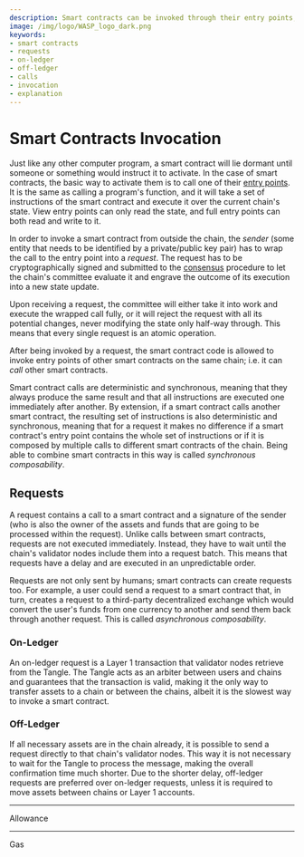 ```yaml
---
description: Smart contracts can be invoked through their entry points, from outside via a request, or from inside via a call.
image: /img/logo/WASP_logo_dark.png
keywords:
- smart contracts
- requests
- on-ledger
- off-ledger
- calls
- invocation
- explanation
---
```


# Smart Contracts Invocation

Just like any other computer program, a smart contract will lie dormant until someone or something would instruct it to activate. In the case of smart contracts, the basic way to activate them is to call one of their [entry points](./smart-contract-anatomy.md#entry-points). It is the same as calling a program's function, and it will take a set of instructions of the smart contract and execute it over the current chain's state. View entry points can only read the state, and full entry points can both read and write to it.

In order to invoke a smart contract from outside the chain, the _sender_ (some entity that needs to be identified by a private/public key pair) has to wrap the call to the entry point into a _request_.
The request has to be cryptographically signed and submitted to the [consensus](./consensus.md) procedure to let the chain's committee evaluate it and engrave the outcome of its execution into a new state update.

Upon receiving a request, the committee will either take it into work and execute the wrapped call fully, or it will reject the request with all its potential changes, never modifying the state only half-way through.
This means that every single request is an atomic operation.

After being invoked by a request, the smart contract code is allowed to invoke entry points of other smart contracts on the same chain; i.e. it can _call_ other smart contracts.

Smart contract calls are deterministic and synchronous, meaning that they always produce the same result and that all instructions are executed one immediately after another.
By extension, if a smart contract calls another smart contract, the resulting set of instructions is also deterministic and synchronous, meaning that for a request it makes no difference if a smart contract's entry point contains the whole set of instructions or if it is composed by multiple calls to different smart contracts of the chain.
Being able to combine smart contracts in this way is called *synchronous composability*.

## Requests

A request contains a call to a smart contract and a signature of the sender (who is also the owner of the assets and funds that are going to be processed within the request).
Unlike calls between smart contracts, requests are not executed immediately.
Instead, they have to wait until the chain's validator nodes include them into a request batch.
This means that requests have a delay and are executed in an unpredictable order.

Requests are not only sent by humans; smart contracts can create requests too.
For example, a user could send a request to a smart contract that, in turn, creates a request to a third-party decentralized exchange which would convert the user's funds from one currency to another and send them back through another request.
This is called *asynchronous composability*.

### On-Ledger

An on-ledger request is a Layer 1 transaction that validator nodes retrieve from the Tangle. The Tangle acts as an arbiter between users and chains and guarantees that the transaction is valid, making it the only way to transfer assets to a chain or between the chains, albeit it is the slowest way to invoke a smart contract.

### Off-Ledger

If all necessary assets are in the chain already, it is possible to send a request directly to that chain's validator nodes.
This way it is not necessary to wait for the Tangle to process the message, making the overall confirmation time much shorter.
Due to the shorter delay, off-ledger requests are preferred over on-ledger requests, unless it is required to move assets between chains or Layer 1 accounts.


---

Allowance


---

Gas